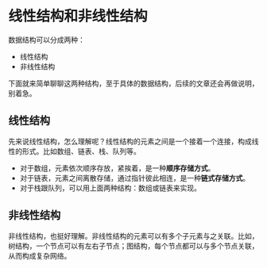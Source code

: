 # 线性结构和非线性结构
数据结构可以分成两种：

- 线性结构
- 非线性结构

下面就来简单聊聊这两种结构，至于具体的数据结构，后续的文章还会再做说明，别着急。

## 线性结构
先来说线性结构，怎么理解呢？线性结构的元素之间是一个接着一个连接，构成线性的形式。比如数组、链表、栈、队列等。

- 对于数组，元素依次顺序存放，紧挨着，是一种**顺序存储方式**。
- 对于链表，元素之间离散存储，通过指针彼此相连，是一种**链式存储方式**。
- 对于栈跟队列，可以用上面两种结构：数组或链表来实现。

## 非线性结构
非线性结构，也挺好理解。非线性结构的元素可以有多个子元素与之关联。比如，树结构，一个节点可以有左右子节点；图结构，每个节点都可以与多个节点关联，从而构成复杂网络。

